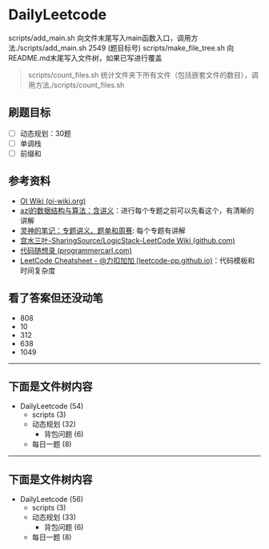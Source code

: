 # DailyLeetcode

scripts/add_main.sh 向文件末尾写入main函数入口，调用方法./scripts/add_main.sh 2549 (题目标号)
scripts/make_file_tree.sh 向README.md末尾写入文件树，如果已写进行覆盖
> scripts/count_files.sh 统计文件夹下所有文件（包括嵌套文件的数目），调用方法./scripts/count_files.sh <PATH>
## 刷题目标

- [ ] 动态规划：30题
- [ ] 单调栈
- [ ] 前缀和

## 参考资料

- [OI Wiki (oi-wiki.org)](https://oi-wiki.org/ds/monotonous-stack/)
- [azl的数据结构与算法：含讲义](https://github.com/azl397985856/leetcode/blob/master/thinkings/dynamic-programming.md)：进行每个专题之前可以先看这个，有清晰的讲解
- [灵神的笔记：专题讲义、题单和周赛](https://github.com/EndlessCheng): 每个专题有讲解
- [宫水三叶-SharingSource/LogicStack-LeetCode Wiki (github.com)](https://github.com/SharingSource/LogicStack-LeetCode/wiki/记忆化搜索)
- [代码随想录 (programmercarl.com)](https://www.programmercarl.com/动态规划理论基础.html#算法公开课)
- [LeetCode Cheatsheet - @力扣加加 (leetcode-pp.github.io)](https://leetcode-pp.github.io/leetcode-cheat/?tab=solution-template)：代码模板和时间复杂度

## 看了答案但还没动笔

- 808
- 10
- 312
- 638
- 1049


------------------------
下面是文件树内容
------------------------
- DailyLeetcode (54)
    - scripts (3)
    - 动态规划 (32)
        - 背包问题 (6)
    - 每日一题 (8)

------------------------
下面是文件树内容
------------------------
- DailyLeetcode (56)
    - scripts (3)
    - 动态规划 (33)
        - 背包问题 (6)
    - 每日一题 (8)

